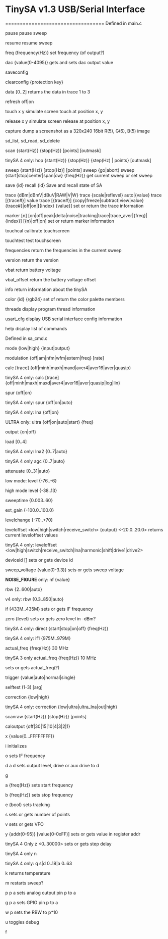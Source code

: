 # TinySA v1.3 USB/Serial Interface
==================================
Defined in main.c

pause
pause sweep

resume
resume sweep

freq {frequency(Hz)}
set frequency (of output?)

dac {value(0-4095)}
gets and sets dac output value

saveconfig

clearconfig {protection key}

data [0..2]
returns the data in trace 1 to 3

refresh off|on

touch x y
simulate screen touch at position x, y

release x y
simulate screen release at position x, y

capture
dump a screenshot as a 320x240 16bit R(5), G(6), B(5) image

sd_list, sd_read, sd_delete

scan {start(Hz)} {stop(Hz)} [points] [outmask]

tinySA 4 only:
hop {start(Hz)} {stop(Hz)} {step(Hz) | points} [outmask]

sweep {start(Hz)} [stop(Hz)] [points]
sweep {go|abort}
sweep {start|stop|center|span|cw} {freq(Hz)}
get current sweep or set sweep

save {id}
recall {id}
Save and recall state of SA

trace {dBm|dBmV|dBuV|RAW|V|W}
trace {scale|reflevel} auto|{value}
trace [{trace#}] value
trace [{trace#}] {copy|freeze|subtract|view|value} {trace#}|off|on|[{index} {value}]
set or return the trace information

marker [n] [on|off|peak|delta|noise|tracking|trace|trace_aver|{freq}|{index}] [{n}|off|on]
set or return marker information

touchcal
calibrate touchscreen

touchtest
test touchscreen

frequencies
return the frequencies in the current sweep

version
return the version

vbat
return battery voltage

vbat_offset
return the battery voltage offset

info
return information about the tinySA

color {id} {rgb24}
set of return the color palette members

threads
display program thread information

usart_cfg
display USB serial interface config information

help
display list of commands

Defined in sa_cmd.c

mode {low|high} {input|output}

modulation {off|am|nfm|wfm|extern|freq} [rate]

calc [trace] {off|minh|maxh|maxd|aver4|aver16|aver|quasip}

tinySA 4 only:
calc [trace] {off|minh|maxh|maxd|aver4|aver16|aver|quasip|log|lin}

spur {off|on}

tinySA 4 only:
spur {off|on|auto}

tinySA 4 only:
lna {off|on}

ULTRA only:
ultra {off|on|auto|start} {freq}

output {on|off}

load [0..4]

tinySA 4 only:
lna2 {0..7|auto}

tinySA 4 only
agc {0..7|auto}

attenuate {0..31|auto}

low mode:
level {-76..-6}

high mode
level {-38..13}

sweeptime {0.003..60}

ext_gain {-100.0..100.0}

levelchange {-70..+70}

leveloffset <low|high|switch|receive_switch> {output} <-20.0..20.0>
returns current leveloffset values

tinySA 4 only:
leveloffset <low|high|switch|receive_switch|lna|harmonic|shift|drive1|drive2> <offset>

deviceid [<number>]
sets or gets device id

sweep_voltage {value(0-3.3)}
sets or gets sweep voltage

__NOISE_FIGURE__ only:
nf {value}

rbw {2..600|auto}

v4 only:
rbw {0.3..850|auto}

if {433M..435M}
sets or gets IF frequency

zero {level}
sets or gets zero level in -dBm?

tinySA 4 only:
direct {start|stop|on|off} {freq(Hz)}

tinySA 4 only:
if1 {975M..979M}

actual_freq {freq(Hz)}
30 MHz

tinySA 3 only
actual_freq {freq(Hz)}
10 MHz

sets or gets actual_freq(?)

trigger {value|auto|normal|single}

selftest (1-3) [arg]

correction {low|high} <freq> <value>

tinySA 4 only:
correction {low|ultra|ultra_lna|out|high} <freq> <value>

scanraw {start(Hz)} {stop(Hz)} [points]

caloutput {off|30|15|10|4|3|2|1}

x {value(0...FFFFFFFF)}

i
initializes

o
sets IF frequency

d a d
sets  output level, drive or aux drive to d

g

a {freq(Hz)}
sets start frequency

b {freq(Hz)}
sets stop frequency

e {bool}
sets tracking

s <pts>
sets or gets number of points

v <vfo>
sets or gets VFO

y {addr(0-95)} [value(0-0xFF)]
sets or gets value in register addr

tinySA 4 Only
z <0..30000>
sets or gets step delay

tinySA 4 only
n



tinySA 4 only:
q s|d 0..18|a 0..63

k
returns temperature

m
restarts sweep?

p p a
sets analog output pin p to a

g p a
sets GPIO pin p to a

w p
sets the RBW to p*10

u
toggles debug

f

